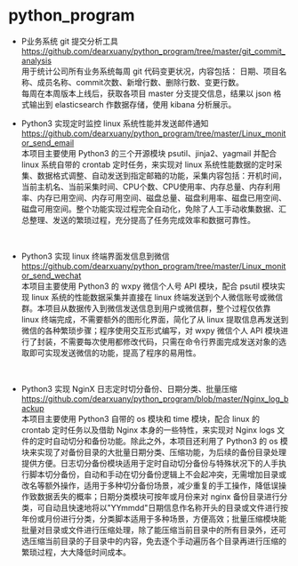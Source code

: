 # python_program
* P业务系统 git 提交分析工具
https://github.com/dearxuany/python_program/tree/master/git_commit_analysis </br>
用于统计公司所有业务系统每周 git 代码变更状况，内容包括： 日期、项目名称、成员名称、commit次数、新增行数、删除行数、变更行数。</br>
每周在本周版本上线后，获取各项目 master 分支提交信息，结果以 json 格式输出到 elasticsearch 作数据存储，使用 kibana 分析展示。</br>

* Python3 实现定时监控 linux 系统性能并发送邮件通知</br>
https://github.com/dearxuany/python_program/tree/master/Linux_monitor_send_email </br>
本项目主要使用 Python3 的三个开源模块 psutil、jinja2、yagmail 并配合 linux 系统自带的 crontab 定时任务，来实现对 linux 系统性能数据的定时采集、数据格式调整、自动发送到指定邮箱的功能，采集内容包括：开机时间，当前主机名、当前采集时间、CPU个数、CPU使用率、内存总量、内存利用率、内存已用空间、内存可用空间、磁盘总量、磁盘利用率、磁盘已用空间、磁盘可用空间。整个功能实现过程完全自动化，免除了人工手动收集数据、汇总整理、发送的繁琐过程，充分提高了任务完成效率和数据可靠性。</br>
</br>

* Python3 实现 linux 终端界面发信息到微信</br>
https://github.com/dearxuany/python_program/tree/master/Linux_monitor_send_wechat </br>
本项目主要使用 Python3 的 wxpy 微信个人号 API 模块，配合 psutil 模块实现 linux 系统的性能数据采集并直接在 linux 终端发送到个人微信账号或微信群。本项目从数据传入到微信发送信息到用户或微信群，整个过程仅依靠 linux 终端完成，不需要额外的图形化界面，简化了从 linux 提取信息再发送到微信的各种繁琐步骤；程序使用交互形式编写，对 wxpy 微信个人 API 模块进行了封装，不需要每次使用都修改代码，只需在命令行界面完成发送对象的选取即可实现发送微信的功能，提高了程序的易用性。</br>
</br>

* Python3 实现 NginX 日志定时切分备份、日期分类、批量压缩</br>
https://github.com/dearxuany/python_program/blob/master/Nginx_log_backup </br>
本项目主要使用 Python3 自带的 os 模块和 time 模块，配合 linux 的 crontab 定时任务以及借助 Nginx 本身的一些特性，来实现对 Nginx logs 文件的定时自动切分和备份功能。除此之外，本项目还利用了 Python3 的 os 模块来实现了对备份目录的大批量日期分类、压缩功能，为后续的备份目录处理提供方便。日志切分备份模块适用于定时自动切分备份与特殊状况下的人手执行脚本切分备份，自动和手动在切分备份逻辑上不会起冲突，无需增加目录或改名等额外操作，适用于多种切分备份场景，减少重复的手工操作，降低误操作致数据丢失的概率；日期分类模块可按年或月份来对 nginx 备份目录进行分类，可自动且快速地将以"YYmmdd"日期信息作名称开头的目录或文件进行按年份或月份进行分类，分类脚本适用于多种场景，方便高效；批量压缩模块能批量对目录或文件进行压缩处理，除了能压缩当前目录中的所有目录外，还可选压缩当前目录的子目录中的内容，免去逐个手动遍历各个目录再进行压缩的繁琐过程，大大降低时间成本。</br>
